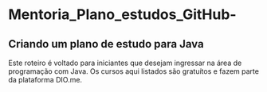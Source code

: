 # Mentoria_Plano_estudos_GitHub-

## Criando um plano de estudo para Java 


Este roteiro é voltado para iniciantes que desejam ingressar na área de programação com Java. Os cursos aqui listados são gratuítos e fazem parte da plataforma DIO.me.
